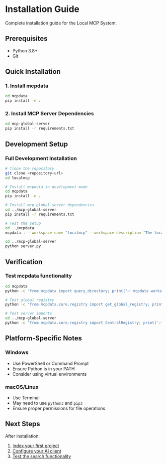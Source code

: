 # Installation Guide

Complete installation guide for the Local MCP System.

## Prerequisites

- Python 3.8+
- Git

## Quick Installation

### 1. Install mcpdata

```bash
cd mcpdata
pip install -e .
```

### 2. Install MCP Server Dependencies

```bash
cd mcp-global-server
pip install -r requirements.txt
```

## Development Setup

### Full Development Installation

```bash
# Clone the repository
git clone <repository-url>
cd localmcp

# Install mcpdata in development mode
cd mcpdata
pip install -e .

# Install mcp-global-server dependencies
cd ../mcp-global-server
pip install -r requirements.txt

# Test the setup
cd ../mcpdata
mcpdata . --workspace-name "localmcp" --workspace-description "The localmcp project itself"

cd ../mcp-global-server
python server.py
```

## Verification

### Test mcpdata functionality
```bash
cd mcpdata
python -c "from mcpdata import query_directory; print('✅ mcpdata works')"

# Test global registry
python -c "from mcpdata.core.registry import get_global_registry; print('✅ Registry works')"

# Test server imports
cd ../mcp-global-server
python -c "from mcpdata.core.registry import CentralRegistry; print('✅ Server imports work')"
```

## Platform-Specific Notes

### Windows
- Use PowerShell or Command Prompt
- Ensure Python is in your PATH
- Consider using virtual environments

### macOS/Linux
- Use Terminal
- May need to use `python3` and `pip3`
- Ensure proper permissions for file operations

## Next Steps

After installation:
1. [Index your first project](QUICK-START.md)
2. [Configure your AI client](CONFIGURATION.md)
3. [Test the search functionality](EXAMPLES.md)
